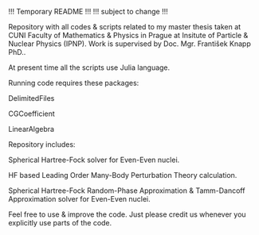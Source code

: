 !!!  Temporary README   !!!
!!!  subject to change  !!!

Repository with all codes & scripts related to my master thesis taken at CUNI Faculty of Mathematics & Physics in Prague at Insitute of Particle & Nuclear Physics (IPNP). Work is supervised by Doc. Mgr. František Knapp PhD..

At present time all the scripts use Julia language.

Running code requires these packages:

DelimitedFiles

CGCoefficient

LinearAlgebra


Repository includes:

Spherical Hartree-Fock solver for Even-Even nuclei.

HF based Leading Order Many-Body Perturbation Theory calculation.

Spherical Hartree-Fock Random-Phase Approximation & Tamm-Dancoff Approximation solver for Even-Even nuclei.

Feel free to use & improve the code. Just please credit us whenever you explicitly use parts of the code.
